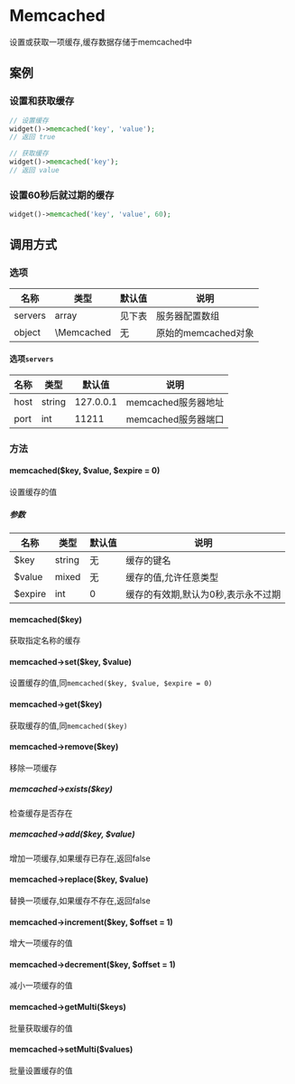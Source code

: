 Memcached
=========

设置或获取一项缓存,缓存数据存储于memcached中

案例
----

### 设置和获取缓存
```php
// 设置缓存
widget()->memcached('key', 'value');
// 返回 true

// 获取缓存
widget()->memcached('key');
// 返回 value
```

### 设置60秒后就过期的缓存
```php
widget()->memcached('key', 'value', 60);
```

调用方式
-------

### 选项

| 名称       | 类型         | 默认值                 | 说明                                                    |
|------------|--------------|------------------------|---------------------------------------------------------|
| servers    | array        | 见下表                 | 服务器配置数组                                          |
| object     | \Memcached   | 无                     | 原始的memcached对象                                     |

#### 选项`servers`
| 名称       | 类型         | 默认值                 | 说明                                                    |
|------------|--------------|------------------------|---------------------------------------------------------|
| host       | string       | 127.0.0.1              | memcached服务器地址                                     |
| port       | int          | 11211                  | memcached服务器端口                                     |

### 方法

#### memcached($key, $value, $expire = 0)
设置缓存的值

##### 参数

| 名称      | 类型      | 默认值    | 说明                                  |
|-----------|-----------|-----------|---------------------------------------|
| $key      | string    | 无        | 缓存的键名                            |
| $value    | mixed     | 无        | 缓存的值,允许任意类型                 |
| $expire   | int       | 0         | 缓存的有效期,默认为0秒,表示永不过期   |

#### memcached($key)
获取指定名称的缓存

#### memcached->set($key, $value)
设置缓存的值,同`memcached($key, $value, $expire = 0)`

#### memcached->get($key)
获取缓存的值,同`memcached($key)`

#### memcached->remove($key)
移除一项缓存

##### memcached->exists($key)
检查缓存是否存在

##### memcached->add($key, $value)
增加一项缓存,如果缓存已存在,返回false

#### memcached->replace($key, $value)
替换一项缓存,如果缓存不存在,返回false

#### memcached->increment($key, $offset = 1)
增大一项缓存的值

#### memcached->decrement($key, $offset = 1)
减小一项缓存的值

#### memcached->getMulti($keys)
批量获取缓存的值

#### memcached->setMulti($values)
批量设置缓存的值
